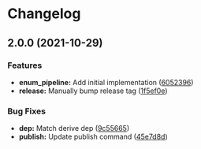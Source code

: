 # Changelog

## 2.0.0 (2021-10-29)


### Features

* **enum_pipeline:** Add initial implementation ([6052396](https://www.github.com/bengreenier/enum-pipeline/commit/6052396f8f3946b70945640d23c01d3d4ebd853d))
* **release:** Manually bump release tag ([1f5ef0e](https://www.github.com/bengreenier/enum-pipeline/commit/1f5ef0eda61e846f52fd3a57b41a3f19185535e5))


### Bug Fixes

* **dep:** Match derive dep ([9c55665](https://www.github.com/bengreenier/enum-pipeline/commit/9c55665e362cc2461101b842aae586e0c72642a5))
* **publish:** Update publish command ([45e7d8d](https://www.github.com/bengreenier/enum-pipeline/commit/45e7d8df5b7ec20dfe28323332309df3f706242f))
